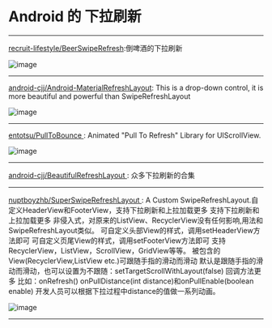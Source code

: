 
# Android 的 下拉刷新


---
[recruit-lifestyle/BeerSwipeRefresh](https://github.com/recruit-lifestyle/BeerSwipeRefresh):倒啤酒的下拉刷新

![image](https://github.com/recruit-lifestyle/BeerSwipeRefresh/blob/master/sc/animation_beer.gif)     
 
---
[android-cjj/Android-MaterialRefreshLayout](https://github.com/android-cjj/Android-MaterialRefreshLayout): 
This is a drop-down control, it is more beautiful and powerful than SwipeRefreshLayout

![image](https://camo.githubusercontent.com/32ea1ba23dda29aea87572ee247c12a98586eaa7/687474703a2f2f7777772e61706b6275732e636f6d2f646174612f6174746163686d656e742f666f72756d2f3230313530392f31312f3039353835396b703239376d6a6d6a3270687035706d2e6a7067)     
 
---
[ entotsu/PullToBounce ]( https://github.com/entotsu/PullToBounce ): 
Animated "Pull To Refresh" Library for UIScrollView.

![image](https://raw.githubusercontent.com/entotsu/PullToBounce/master/demo.gif)     
 
---
[ android-cjj/BeautifulRefreshLayout ]( https://github.com/android-cjj/BeautifulRefreshLayout ): 
众多下拉刷新的合集

 
---
[ nuptboyzhb/SuperSwipeRefreshLayout ]( https://github.com/nuptboyzhb/SuperSwipeRefreshLayout ): 
A Custom SwipeRefreshLayout.自定义HeaderView和FooterView，支持下拉刷新和上拉加载更多
支持下拉刷新和上拉加载更多
非侵入式，对原来的ListView、RecyclerView没有任何影响,用法和SwipeRefreshLayout类似。
可自定义头部View的样式，调用setHeaderView方法即可
可自定义页尾View的样式，调用setFooterView方法即可
支持RecyclerView，ListView，ScrollView，GridView等等。
被包含的View(RecyclerView,ListView etc.)可跟随手指的滑动而滑动
默认是跟随手指的滑动而滑动，也可以设置为不跟随：setTargetScrollWithLayout(false)
回调方法更多
比如：onRefresh() onPullDistance(int distance)和onPullEnable(boolean enable)
开发人员可以根据下拉过程中distance的值做一系列动画。 

![image](https://github.com/nuptboyzhb/SuperSwipeRefreshLayout/blob/master/demo.gif)     
 
---

